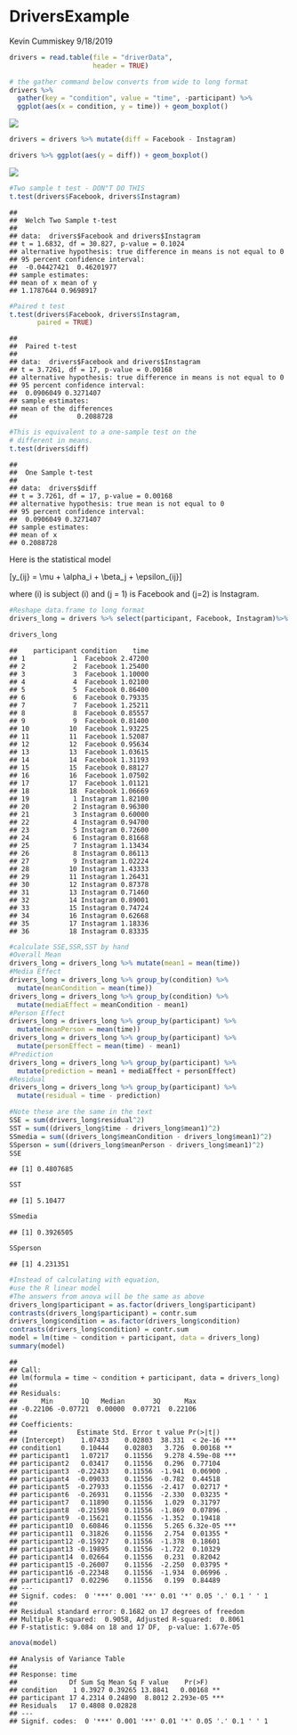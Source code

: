 DriversExample
================
Kevin Cummiskey
9/18/2019

``` r
drivers = read.table(file = "driverData",
                     header = TRUE)

# the gather command below converts from wide to long format
drivers %>% 
  gather(key = "condition", value = "time", -participant) %>%
  ggplot(aes(x = condition, y = time)) + geom_boxplot()
```

![](DriverExample_files/figure-gfm/unnamed-chunk-1-1.png)<!-- -->

``` r
drivers = drivers %>% mutate(diff = Facebook - Instagram)

drivers %>% ggplot(aes(y = diff)) + geom_boxplot()
```

![](DriverExample_files/figure-gfm/unnamed-chunk-1-2.png)<!-- -->

``` r
#Two sample t test - DON"T DO THIS
t.test(drivers$Facebook, drivers$Instagram)
```

    ## 
    ##  Welch Two Sample t-test
    ## 
    ## data:  drivers$Facebook and drivers$Instagram
    ## t = 1.6832, df = 30.827, p-value = 0.1024
    ## alternative hypothesis: true difference in means is not equal to 0
    ## 95 percent confidence interval:
    ##  -0.04427421  0.46201977
    ## sample estimates:
    ## mean of x mean of y 
    ## 1.1787644 0.9698917

``` r
#Paired t test
t.test(drivers$Facebook, drivers$Instagram,
       paired = TRUE)
```

    ## 
    ##  Paired t-test
    ## 
    ## data:  drivers$Facebook and drivers$Instagram
    ## t = 3.7261, df = 17, p-value = 0.00168
    ## alternative hypothesis: true difference in means is not equal to 0
    ## 95 percent confidence interval:
    ##  0.0906049 0.3271407
    ## sample estimates:
    ## mean of the differences 
    ##               0.2088728

``` r
#This is equivalent to a one-sample test on the 
# different in means.
t.test(drivers$diff)
```

    ## 
    ##  One Sample t-test
    ## 
    ## data:  drivers$diff
    ## t = 3.7261, df = 17, p-value = 0.00168
    ## alternative hypothesis: true mean is not equal to 0
    ## 95 percent confidence interval:
    ##  0.0906049 0.3271407
    ## sample estimates:
    ## mean of x 
    ## 0.2088728

Here is the statistical model

\[y_{ij} = \mu + \alpha_i + \beta_j + \epsilon_{ij}\]

where \(i\) is subject \(i\) and \(j = 1\) is Facebook and \(j=2\) is
Instagram.

``` r
#Reshape data.frame to long format
drivers_long = drivers %>% select(participant, Facebook, Instagram)%>% gather(key = "condition", value = "time", -participant)

drivers_long
```

    ##    participant condition    time
    ## 1            1  Facebook 2.47200
    ## 2            2  Facebook 1.25400
    ## 3            3  Facebook 1.10000
    ## 4            4  Facebook 1.02100
    ## 5            5  Facebook 0.86400
    ## 6            6  Facebook 0.79335
    ## 7            7  Facebook 1.25211
    ## 8            8  Facebook 0.85557
    ## 9            9  Facebook 0.81400
    ## 10          10  Facebook 1.93225
    ## 11          11  Facebook 1.52087
    ## 12          12  Facebook 0.95634
    ## 13          13  Facebook 1.03615
    ## 14          14  Facebook 1.31193
    ## 15          15  Facebook 0.88127
    ## 16          16  Facebook 1.07502
    ## 17          17  Facebook 1.01121
    ## 18          18  Facebook 1.06669
    ## 19           1 Instagram 1.82100
    ## 20           2 Instagram 0.96300
    ## 21           3 Instagram 0.60000
    ## 22           4 Instagram 0.94700
    ## 23           5 Instagram 0.72600
    ## 24           6 Instagram 0.81668
    ## 25           7 Instagram 1.13434
    ## 26           8 Instagram 0.86113
    ## 27           9 Instagram 1.02224
    ## 28          10 Instagram 1.43333
    ## 29          11 Instagram 1.26431
    ## 30          12 Instagram 0.87378
    ## 31          13 Instagram 0.71460
    ## 32          14 Instagram 0.89001
    ## 33          15 Instagram 0.74724
    ## 34          16 Instagram 0.62668
    ## 35          17 Instagram 1.18336
    ## 36          18 Instagram 0.83335

``` r
#calculate SSE,SSR,SST by hand
#Overall Mean
drivers_long = drivers_long %>% mutate(mean1 = mean(time))
#Media Effect
drivers_long = drivers_long %>% group_by(condition) %>%
  mutate(meanCondition = mean(time))
drivers_long = drivers_long %>% group_by(condition) %>%
  mutate(mediaEffect = meanCondition - mean1)
#Person Effect
drivers_long = drivers_long %>% group_by(participant) %>% 
  mutate(meanPerson = mean(time))
drivers_long = drivers_long %>% group_by(participant) %>% 
  mutate(personEffect = mean(time) - mean1)
#Prediction
drivers_long = drivers_long %>% group_by(participant) %>% 
  mutate(prediction = mean1 + mediaEffect + personEffect)
#Residual
drivers_long = drivers_long %>% group_by(participant) %>% 
  mutate(residual = time - prediction)

#Note these are the same in the text
SSE = sum(drivers_long$residual^2)
SST = sum((drivers_long$time - drivers_long$mean1)^2)
SSmedia = sum((drivers_long$meanCondition - drivers_long$mean1)^2)
SSperson = sum((drivers_long$meanPerson - drivers_long$mean1)^2)
SSE
```

    ## [1] 0.4807685

``` r
SST
```

    ## [1] 5.10477

``` r
SSmedia
```

    ## [1] 0.3926505

``` r
SSperson
```

    ## [1] 4.231351

``` r
#Instead of calculating with equation,
#use the R linear model
#The answers from anova will be the same as above
drivers_long$participant = as.factor(drivers_long$participant)
contrasts(drivers_long$participant) = contr.sum 
drivers_long$condition = as.factor(drivers_long$condition) 
contrasts(drivers_long$condition) = contr.sum 
model = lm(time ~ condition + participant, data = drivers_long)
summary(model)
```

    ## 
    ## Call:
    ## lm(formula = time ~ condition + participant, data = drivers_long)
    ## 
    ## Residuals:
    ##      Min       1Q   Median       3Q      Max 
    ## -0.22106 -0.07721  0.00000  0.07721  0.22106 
    ## 
    ## Coefficients:
    ##               Estimate Std. Error t value Pr(>|t|)    
    ## (Intercept)    1.07433    0.02803  38.331  < 2e-16 ***
    ## condition1     0.10444    0.02803   3.726  0.00168 ** 
    ## participant1   1.07217    0.11556   9.278 4.59e-08 ***
    ## participant2   0.03417    0.11556   0.296  0.77104    
    ## participant3  -0.22433    0.11556  -1.941  0.06900 .  
    ## participant4  -0.09033    0.11556  -0.782  0.44518    
    ## participant5  -0.27933    0.11556  -2.417  0.02717 *  
    ## participant6  -0.26931    0.11556  -2.330  0.03235 *  
    ## participant7   0.11890    0.11556   1.029  0.31797    
    ## participant8  -0.21598    0.11556  -1.869  0.07896 .  
    ## participant9  -0.15621    0.11556  -1.352  0.19418    
    ## participant10  0.60846    0.11556   5.265 6.32e-05 ***
    ## participant11  0.31826    0.11556   2.754  0.01355 *  
    ## participant12 -0.15927    0.11556  -1.378  0.18601    
    ## participant13 -0.19895    0.11556  -1.722  0.10329    
    ## participant14  0.02664    0.11556   0.231  0.82042    
    ## participant15 -0.26007    0.11556  -2.250  0.03795 *  
    ## participant16 -0.22348    0.11556  -1.934  0.06996 .  
    ## participant17  0.02296    0.11556   0.199  0.84489    
    ## ---
    ## Signif. codes:  0 '***' 0.001 '**' 0.01 '*' 0.05 '.' 0.1 ' ' 1
    ## 
    ## Residual standard error: 0.1682 on 17 degrees of freedom
    ## Multiple R-squared:  0.9058, Adjusted R-squared:  0.8061 
    ## F-statistic: 9.084 on 18 and 17 DF,  p-value: 1.677e-05

``` r
anova(model)
```

    ## Analysis of Variance Table
    ## 
    ## Response: time
    ##             Df Sum Sq Mean Sq F value    Pr(>F)    
    ## condition    1 0.3927 0.39265 13.8841   0.00168 ** 
    ## participant 17 4.2314 0.24890  8.8012 2.293e-05 ***
    ## Residuals   17 0.4808 0.02828                      
    ## ---
    ## Signif. codes:  0 '***' 0.001 '**' 0.01 '*' 0.05 '.' 0.1 ' ' 1
